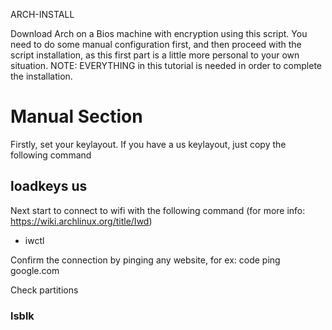   ARCH-INSTALL

Download Arch on a Bios machine with encryption using this script.
You need to do some manual configuration first, and then proceed with the script installation, as this first part is a little more personal to your own situation.
NOTE: EVERYTHING in this tutorial is needed in order to complete the installation.


# Manual Section
Firstly, set your keylayout. If you have a us keylayout, just copy the following command
## loadkeys us

Next start to connect to wifi with the following command (for more info: https://wiki.archlinux.org/title/Iwd)
* iwctl

Confirm the connection by pinging any website, for ex: 
code ping google.com

Check partitions
### lsblk




